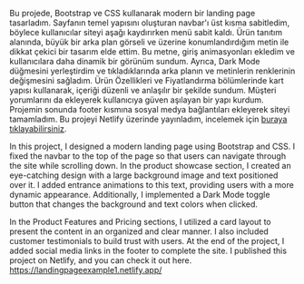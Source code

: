 Bu projede, Bootstrap ve CSS kullanarak modern bir landing page tasarladım. Sayfanın temel yapısını oluşturan navbar'ı üst kısma sabitledim, böylece kullanıcılar siteyi aşağı kaydırırken menü sabit kaldı. Ürün tanıtım alanında, büyük bir arka plan görseli ve üzerine konumlandırdığım metin ile dikkat çekici bir tasarım elde ettim. Bu metne, giriş animasyonları ekledim ve kullanıcılara daha dinamik bir görünüm sundum. Ayrıca, Dark Mode düğmesini yerleştirdim ve tıkladıklarında arka planın ve metinlerin renklerinin değişmesini sağladım. Ürün Özellikleri ve Fiyatlandırma bölümlerinde kart yapısı kullanarak, içeriği düzenli ve anlaşılır bir şekilde sundum. Müşteri yorumlarını da ekleyerek kullanıcıya güven aşılayan bir yapı kurdum. Projemin sonunda footer kısmına sosyal medya bağlantıları ekleyerek siteyi tamamladım. Bu projeyi Netlify üzerinde yayınladım, incelemek için [buraya tıklayabilirsiniz](https://landingpageexample1.netlify.app/).

In this project, I designed a modern landing page using Bootstrap and CSS. I fixed the navbar to the top of the page so that users can navigate through the site while scrolling down. In the product showcase section, I created an eye-catching design with a large background image and text positioned over it. I added entrance animations to this text, providing users with a more dynamic appearance. Additionally, I implemented a Dark Mode toggle button that changes the background and text colors when clicked.

In the Product Features and Pricing sections, I utilized a card layout to present the content in an organized and clear manner. I also included customer testimonials to build trust with users. At the end of the project, I added social media links in the footer to complete the site. I published this project on Netlify, and you can check it out here. https://landingpageexample1.netlify.app/
